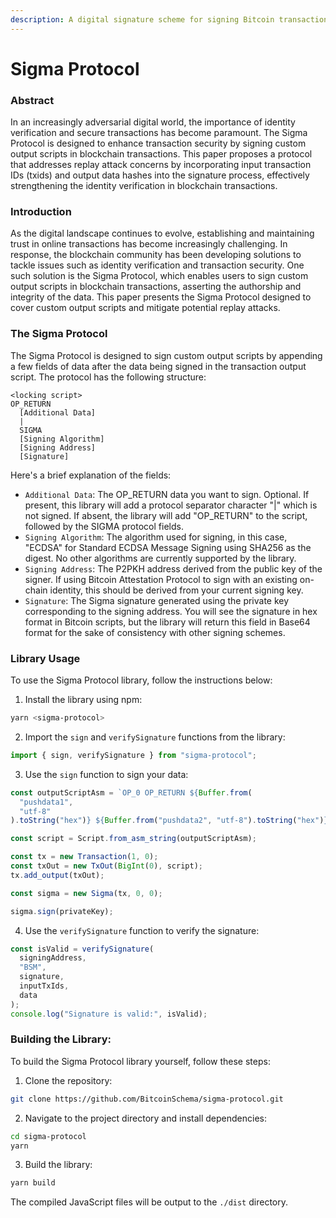 ```yaml
---
description: A digital signature scheme for signing Bitcoin transaction data.
---
```


# Sigma Protocol

### Abstract

In an increasingly adversarial digital world, the importance of identity verification and secure transactions has become paramount. The Sigma Protocol is designed to enhance transaction security by signing custom output scripts in blockchain transactions. This paper proposes a protocol that addresses replay attack concerns by incorporating input transaction IDs (txids) and output data hashes into the signature process, effectively strengthening the identity verification in blockchain transactions.

### Introduction

As the digital landscape continues to evolve, establishing and maintaining trust in online transactions has become increasingly challenging. In response, the blockchain community has been developing solutions to tackle issues such as identity verification and transaction security. One such solution is the Sigma Protocol, which enables users to sign custom output scripts in blockchain transactions, asserting the authorship and integrity of the data. This paper presents the Sigma Protocol designed to cover custom output scripts and mitigate potential replay attacks.

### The Sigma Protocol

The Sigma Protocol is designed to sign custom output scripts by appending a few fields of data after the data being signed in the transaction output script. The protocol has the following structure:

```
<locking script>
OP_RETURN
  [Additional Data]
  |
  SIGMA
  [Signing Algorithm]
  [Signing Address]
  [Signature]
```

Here's a brief explanation of the fields:

- `Additional Data`: The OP_RETURN data you want to sign. Optional. If present, this library will add a protocol separator character "|" which is not signed. If absent, the library will add "OP_RETURN" to the script, followed by the SIGMA protocol fields.
- `Signing Algorithm`: The algorithm used for signing, in this case, "ECDSA" for Standard ECDSA Message Signing using SHA256 as the digest. No other algorithms are currently supported by the library.
- `Signing Address`: The P2PKH address derived from the public key of the signer. If using Bitcoin Attestation Protocol to sign with an existing on-chain identity, this should be derived from your current signing key.
- `Signature`: The Sigma signature generated using the private key corresponding to the signing address. You will see the signature in hex format in Bitcoin scripts, but the library will return this field in Base64 format for the sake of consistency with other signing schemes.

### Library Usage

To use the Sigma Protocol library, follow the instructions below:

1. Install the library using npm:

```bash
yarn <sigma-protocol>
```

2. Import the `sign` and `verifySignature` functions from the library:

```javascript
import { sign, verifySignature } from "sigma-protocol";
```

3. Use the `sign` function to sign your data:

```javascript
const outputScriptAsm = `OP_0 OP_RETURN ${Buffer.from(
  "pushdata1",
  "utf-8"
).toString("hex")} ${Buffer.from("pushdata2", "utf-8").toString("hex")}`;

const script = Script.from_asm_string(outputScriptAsm);

const tx = new Transaction(1, 0);
const txOut = new TxOut(BigInt(0), script);
tx.add_output(txOut);

const sigma = new Sigma(tx, 0, 0);

sigma.sign(privateKey);
```

4. Use the `verifySignature` function to verify the signature:

```javascript
const isValid = verifySignature(
  signingAddress,
  "BSM",
  signature,
  inputTxIds,
  data
);
console.log("Signature is valid:", isValid);
```

### Building the Library:

To build the Sigma Protocol library yourself, follow these steps:

1. Clone the repository:

```bash
git clone https://github.com/BitcoinSchema/sigma-protocol.git
```

2. Navigate to the project directory and install dependencies:

```bash
cd sigma-protocol
yarn
```

3. Build the library:

```bash
yarn build
```

The compiled JavaScript files will be output to the `./dist` directory.
